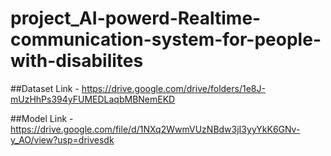 # project_AI-powerd-Realtime-communication-system-for-people-with-disabilites
##Dataset Link - https://drive.google.com/drive/folders/1e8J-mUzHhPs394yFUMEDLaqbMBNemEKD

##Model Link - https://drive.google.com/file/d/1NXq2WwmVUzNBdw3jI3yyYkK6GNv-y_AO/view?usp=drivesdk
